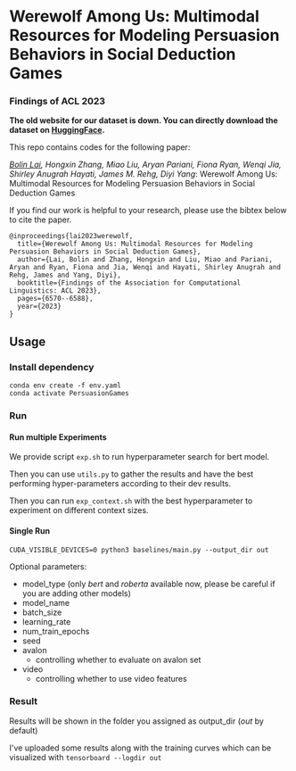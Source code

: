 # Werewolf Among Us: Multimodal Resources for Modeling Persuasion Behaviors in Social Deduction Games

### Findings of ACL 2023

**The old website for our dataset is down. You can directly download the dataset on [HuggingFace](https://huggingface.co/datasets/bolinlai/Werewolf-Among-Us).** 

This repo contains codes for the following paper:

*[Bolin Lai](https://bolinlai.github.io/), Hongxin Zhang, Miao Liu, Aryan Pariani, Fiona Ryan, Wenqi Jia, Shirley Anugrah Hayati, James M. Rehg, Diyi Yang*: Werewolf Among Us: Multimodal Resources for Modeling Persuasion Behaviors in Social Deduction Games

If you find our work is helpful to your research, please use the bibtex below to cite the paper.


```
@inproceedings{lai2023werewolf,
  title={Werewolf Among Us: Multimodal Resources for Modeling Persuasion Behaviors in Social Deduction Games},
  author={Lai, Bolin and Zhang, Hongxin and Liu, Miao and Pariani, Aryan and Ryan, Fiona and Jia, Wenqi and Hayati, Shirley Anugrah and Rehg, James and Yang, Diyi},
  booktitle={Findings of the Association for Computational Linguistics: ACL 2023},
  pages={6570--6588},
  year={2023}
}
```


## Usage
### Install dependency
```
conda env create -f env.yaml
conda activate PersuasionGames
```


### Run

#### Run multiple Experiments
We provide script `exp.sh` to run hyperparameter search for bert model.

Then you can use `utils.py` to gather the results and have the best performing hyper-parameters according to their dev results.

Then you can run `exp_context.sh` with the best hyperparameter to experiment on different context sizes.

#### Single Run
`CUDA_VISIBLE_DEVICES=0 python3 baselines/main.py --output_dir out`

Optional parameters:
- model_type (only _bert_ and _roberta_ available now, please be careful if you are adding other models)
- model_name
- batch_size
- learning_rate
- num_train_epochs
- seed
- avalon
  - controlling whether to evaluate on avalon set
- video
  - controlling whether to use video features

### Result
Results will be shown in the folder you assigned as output_dir (_out_ by default)

I've uploaded some results along with the training curves which can be visualized with 
`tensorboard --logdir out`
